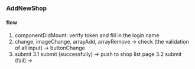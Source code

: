 

### AddNewShop
#### flow
1. componentDidMount: verify token and fill in the login name
2. change, imageChange, arrayAdd, arrayRemove -> check (the validation of all input) -> buttonChange
3. submit
   3.1 submit (successfully) -> push to shop list page
   3.2 submit (fail) -> 

